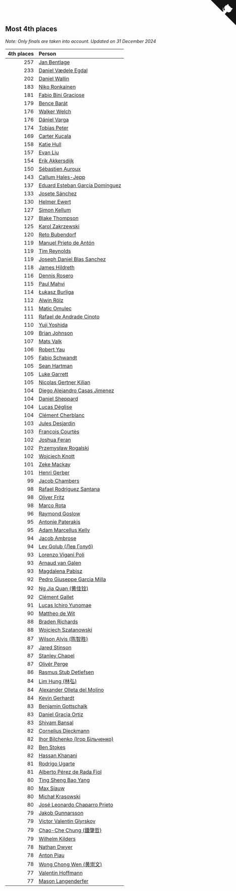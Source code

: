 ## Most 4th places

*Note: Only finals are taken into account.*
*Updated on 31 December 2024*

| 4th places | Person |
| ---: | :--- |
| 257 | [Jan Bentlage](https://www.worldcubeassociation.org/persons/2010BENT01) |
| 233 | [Daniel Vædele Egdal](https://www.worldcubeassociation.org/persons/2013EGDA01) |
| 202 | [Daniel Wallin](https://www.worldcubeassociation.org/persons/2013WALL03) |
| 183 | [Niko Ronkainen](https://www.worldcubeassociation.org/persons/2010RONK01) |
| 181 | [Fabio Bini Graciose](https://www.worldcubeassociation.org/persons/2010GRAC02) |
| 179 | [Bence Barát](https://www.worldcubeassociation.org/persons/2008BARA01) |
| 176 | [Walker Welch](https://www.worldcubeassociation.org/persons/2011WELC01) |
| 176 | [Dániel Varga](https://www.worldcubeassociation.org/persons/2008VARG01) |
| 174 | [Tobias Peter](https://www.worldcubeassociation.org/persons/2014PETE03) |
| 169 | [Carter Kucala](https://www.worldcubeassociation.org/persons/2015KUCA01) |
| 158 | [Katie Hull](https://www.worldcubeassociation.org/persons/2010HULL01) |
| 157 | [Evan Liu](https://www.worldcubeassociation.org/persons/2009LIUE01) |
| 154 | [Erik Akkersdijk](https://www.worldcubeassociation.org/persons/2005AKKE01) |
| 150 | [Sébastien Auroux](https://www.worldcubeassociation.org/persons/2008AURO01) |
| 143 | [Callum Hales-Jepp](https://www.worldcubeassociation.org/persons/2012HALE01) |
| 137 | [Eduard Esteban García Domínguez](https://www.worldcubeassociation.org/persons/2011EDUA01) |
| 133 | [Josete Sánchez](https://www.worldcubeassociation.org/persons/2015SANC18) |
| 130 | [Helmer Ewert](https://www.worldcubeassociation.org/persons/2015EWER01) |
| 127 | [Simon Kellum](https://www.worldcubeassociation.org/persons/2016KELL12) |
| 127 | [Blake Thompson](https://www.worldcubeassociation.org/persons/2010THOM03) |
| 125 | [Karol Zakrzewski](https://www.worldcubeassociation.org/persons/2014ZAKR01) |
| 120 | [Reto Bubendorf](https://www.worldcubeassociation.org/persons/2012BUBE01) |
| 119 | [Manuel Prieto de Antón](https://www.worldcubeassociation.org/persons/2015ANTO04) |
| 119 | [Tim Reynolds](https://www.worldcubeassociation.org/persons/2005REYN01) |
| 119 | [Joseph Daniel Blas Sanchez](https://www.worldcubeassociation.org/persons/2016SANC08) |
| 118 | [James Hildreth](https://www.worldcubeassociation.org/persons/2009HILD01) |
| 116 | [Dennis Rosero](https://www.worldcubeassociation.org/persons/2010ROSE03) |
| 115 | [Paul Mahvi](https://www.worldcubeassociation.org/persons/2012MAHV01) |
| 114 | [Łukasz Burliga](https://www.worldcubeassociation.org/persons/2013BURL01) |
| 112 | [Alwin Rölz](https://www.worldcubeassociation.org/persons/2016ROLZ01) |
| 111 | [Matic Omulec](https://www.worldcubeassociation.org/persons/2010OMUL02) |
| 111 | [Rafael de Andrade Cinoto](https://www.worldcubeassociation.org/persons/2007CINO01) |
| 110 | [Yuji Yoshida](https://www.worldcubeassociation.org/persons/2015YOSH01) |
| 109 | [Brian Johnson](https://www.worldcubeassociation.org/persons/2013JOHN10) |
| 107 | [Mats Valk](https://www.worldcubeassociation.org/persons/2007VALK01) |
| 106 | [Robert Yau](https://www.worldcubeassociation.org/persons/2009YAUR01) |
| 105 | [Fabio Schwandt](https://www.worldcubeassociation.org/persons/2014SCHW02) |
| 105 | [Sean Hartman](https://www.worldcubeassociation.org/persons/2016HART02) |
| 105 | [Luke Garrett](https://www.worldcubeassociation.org/persons/2017GARR05) |
| 105 | [Nicolas Gertner Kilian](https://www.worldcubeassociation.org/persons/2013GERT01) |
| 104 | [Diego Alejandro Casas Jimenez](https://www.worldcubeassociation.org/persons/2014JIME05) |
| 104 | [Daniel Sheppard](https://www.worldcubeassociation.org/persons/2009SHEP01) |
| 104 | [Lucas Déglise](https://www.worldcubeassociation.org/persons/2015DEGL01) |
| 104 | [Clément Cherblanc](https://www.worldcubeassociation.org/persons/2014CHER05) |
| 103 | [Jules Desjardin](https://www.worldcubeassociation.org/persons/2010DESJ01) |
| 103 | [François Courtès](https://www.worldcubeassociation.org/persons/2008COUR01) |
| 102 | [Joshua Feran](https://www.worldcubeassociation.org/persons/2011FERA01) |
| 102 | [Przemysław Rogalski](https://www.worldcubeassociation.org/persons/2013ROGA02) |
| 102 | [Wojciech Knott](https://www.worldcubeassociation.org/persons/2011KNOT01) |
| 101 | [Zeke Mackay](https://www.worldcubeassociation.org/persons/2015MACK06) |
| 101 | [Henri Gerber](https://www.worldcubeassociation.org/persons/2014GERB01) |
| 99 | [Jacob Chambers](https://www.worldcubeassociation.org/persons/2017CHAM09) |
| 98 | [Rafael Rodriguez Santana](https://www.worldcubeassociation.org/persons/2012SANT12) |
| 98 | [Oliver Fritz](https://www.worldcubeassociation.org/persons/2014FRIT02) |
| 98 | [Marco Rota](https://www.worldcubeassociation.org/persons/2009ROTA01) |
| 96 | [Raymond Goslow](https://www.worldcubeassociation.org/persons/2014GOSL01) |
| 95 | [Antonie Paterakis](https://www.worldcubeassociation.org/persons/2012PATE01) |
| 95 | [Adam Marcellus Kelly](https://www.worldcubeassociation.org/persons/2016KELL10) |
| 94 | [Jacob Ambrose](https://www.worldcubeassociation.org/persons/2010AMBR01) |
| 94 | [Lev Golub (Лев Голуб)](https://www.worldcubeassociation.org/persons/2014HOLU01) |
| 93 | [Lorenzo Vigani Poli](https://www.worldcubeassociation.org/persons/2007POLI01) |
| 93 | [Arnaud van Galen](https://www.worldcubeassociation.org/persons/2006GALE01) |
| 93 | [Magdalena Pabisz](https://www.worldcubeassociation.org/persons/2017PABI01) |
| 92 | [Pedro Giuseppe Garcia Milla](https://www.worldcubeassociation.org/persons/2016MILL07) |
| 92 | [Ng Jia Quan (黄佳铨)](https://www.worldcubeassociation.org/persons/2015QUAN03) |
| 92 | [Clément Gallet](https://www.worldcubeassociation.org/persons/2004GALL02) |
| 91 | [Lucas Ichiro Yunomae](https://www.worldcubeassociation.org/persons/2014YUNO01) |
| 90 | [Mattheo de Wit](https://www.worldcubeassociation.org/persons/2015WITM01) |
| 88 | [Braden Richards](https://www.worldcubeassociation.org/persons/2017RICH02) |
| 88 | [Wojciech Szatanowski](https://www.worldcubeassociation.org/persons/2011SZAT01) |
| 87 | [Wilson Alvis (陈智胜)](https://www.worldcubeassociation.org/persons/2011ALVI01) |
| 87 | [Jared Stinson](https://www.worldcubeassociation.org/persons/2014STIN01) |
| 87 | [Stanley Chapel](https://www.worldcubeassociation.org/persons/2016CHAP04) |
| 87 | [Olivér Perge](https://www.worldcubeassociation.org/persons/2007PERG01) |
| 86 | [Rasmus Stub Detlefsen](https://www.worldcubeassociation.org/persons/2014DETL01) |
| 84 | [Lim Hung (林弘)](https://www.worldcubeassociation.org/persons/2016HUNG08) |
| 84 | [Alexander Olleta del Molino](https://www.worldcubeassociation.org/persons/2008OLLE01) |
| 84 | [Kevin Gerhardt](https://www.worldcubeassociation.org/persons/2013GERH01) |
| 83 | [Benjamin Gottschalk](https://www.worldcubeassociation.org/persons/2016GOTT01) |
| 83 | [Daniel Gracia Ortiz](https://www.worldcubeassociation.org/persons/2009ORTI01) |
| 83 | [Shivam Bansal](https://www.worldcubeassociation.org/persons/2011BANS02) |
| 82 | [Cornelius Dieckmann](https://www.worldcubeassociation.org/persons/2009DIEC01) |
| 82 | [Ihor Bilchenko (Ігор Більченко)](https://www.worldcubeassociation.org/persons/2011BILC01) |
| 82 | [Ben Stokes](https://www.worldcubeassociation.org/persons/2018STOK01) |
| 82 | [Hassan Khanani](https://www.worldcubeassociation.org/persons/2018KHAN26) |
| 81 | [Rodrigo Ugarte](https://www.worldcubeassociation.org/persons/2015UGAR01) |
| 81 | [Alberto Pérez de Rada Fiol](https://www.worldcubeassociation.org/persons/2011FIOL01) |
| 80 | [Ting Sheng Bao Yang](https://www.worldcubeassociation.org/persons/2008BAOY01) |
| 80 | [Max Siauw](https://www.worldcubeassociation.org/persons/2017SIAU02) |
| 80 | [Michał Krasowski](https://www.worldcubeassociation.org/persons/2013KRAS02) |
| 80 | [José Leonardo Chaparro Prieto](https://www.worldcubeassociation.org/persons/2011CHAP01) |
| 79 | [Jakob Gunnarsson](https://www.worldcubeassociation.org/persons/2015GUNN01) |
| 79 | [Victor Valentin Glyrskov](https://www.worldcubeassociation.org/persons/2014GLYR01) |
| 79 | [Chao-Che Chung (鍾肇哲)](https://www.worldcubeassociation.org/persons/2012CHON03) |
| 79 | [Wilhelm Kilders](https://www.worldcubeassociation.org/persons/2010KILD02) |
| 78 | [Nathan Dwyer](https://www.worldcubeassociation.org/persons/2011DWYE02) |
| 78 | [Anton Piau](https://www.worldcubeassociation.org/persons/2008PIAU01) |
| 78 | [Wong Chong Wen (黄崇文)](https://www.worldcubeassociation.org/persons/2014WENW01) |
| 77 | [Valentin Hoffmann](https://www.worldcubeassociation.org/persons/2011HOFF02) |
| 77 | [Mason Langenderfer](https://www.worldcubeassociation.org/persons/2013LANG03) |


<a href="https://github.com/jonatanklosko/wca_statistics" class="github-corner" aria-label="View source on Github"><svg width="80" height="80" viewBox="0 0 250 250" style="fill:#151513; color:#fff; position: absolute; top: 0; border: 0; right: 0;" aria-hidden="true"><path d="M0,0 L115,115 L130,115 L142,142 L250,250 L250,0 Z"></path><path d="M128.3,109.0 C113.8,99.7 119.0,89.6 119.0,89.6 C122.0,82.7 120.5,78.6 120.5,78.6 C119.2,72.0 123.4,76.3 123.4,76.3 C127.3,80.9 125.5,87.3 125.5,87.3 C122.9,97.6 130.6,101.9 134.4,103.2" fill="currentColor" style="transform-origin: 130px 106px;" class="octo-arm"></path><path d="M115.0,115.0 C114.9,115.1 118.7,116.5 119.8,115.4 L133.7,101.6 C136.9,99.2 139.9,98.4 142.2,98.6 C133.8,88.0 127.5,74.4 143.8,58.0 C148.5,53.4 154.0,51.2 159.7,51.0 C160.3,49.4 163.2,43.6 171.4,40.1 C171.4,40.1 176.1,42.5 178.8,56.2 C183.1,58.6 187.2,61.8 190.9,65.4 C194.5,69.0 197.7,73.2 200.1,77.6 C213.8,80.2 216.3,84.9 216.3,84.9 C212.7,93.1 206.9,96.0 205.4,96.6 C205.1,102.4 203.0,107.8 198.3,112.5 C181.9,128.9 168.3,122.5 157.7,114.1 C157.9,116.9 156.7,120.9 152.7,124.9 L141.0,136.5 C139.8,137.7 141.6,141.9 141.8,141.8 Z" fill="currentColor" class="octo-body"></path></svg></a><style>.github-corner:hover .octo-arm{animation:octocat-wave 560ms ease-in-out}@keyframes octocat-wave{0%,100%{transform:rotate(0)}20%,60%{transform:rotate(-25deg)}40%,80%{transform:rotate(10deg)}}@media (max-width:500px){.github-corner:hover .octo-arm{animation:none}.github-corner .octo-arm{animation:octocat-wave 560ms ease-in-out}}</style>
